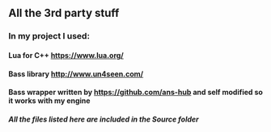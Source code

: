 ## All the 3rd party stuff
### In my project I used:  
#### Lua for C++   https://www.lua.org/  
#### Bass library   http://www.un4seen.com/
#### Bass wrapper written by https://github.com/ans-hub and self modified so it works with my engine  
  
##### All the files listed here are included in the Source folder
